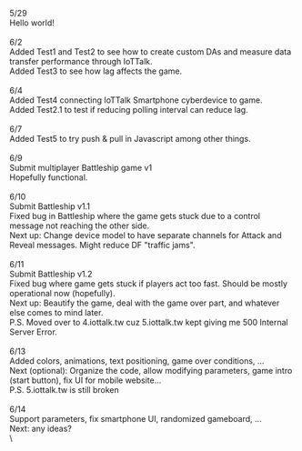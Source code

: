 5/29\
Hello world!\
\
6/2\
Added Test1 and Test2 to see how to create custom DAs and measure data transfer performance through IoTTalk.\
Added Test3 to see how lag affects the game.\
\
6/4\
Added Test4 connecting IoTTalk Smartphone cyberdevice to game.\
Added Test2.1 to test if reducing polling interval can reduce lag.\
\
6/7\
Added Test5 to try push & pull in Javascript among other things.\
\
6/9\
Submit multiplayer Battleship game v1\
Hopefully functional.\
\
6/10\
Submit Battleship v1.1\
Fixed bug in Battleship where the game gets stuck due to a control message not reaching the other side.\
Next up: Change device model to have separate channels for Attack and Reveal messages. Might reduce DF "traffic jams".\
\
6/11\
Submit Battleship v1.2\
Fixed bug where game gets stuck if players act too fast. Should be mostly operational now (hopefully).\
Next up: Beautify the game, deal with the game over part, and whatever else comes to mind later.\
P.S. Moved over to 4.iottalk.tw cuz 5.iottalk.tw kept giving me 500 Internal Server Error.\
\
6/13\
Added colors, animations, text positioning, game over conditions, ...\
Next (optional): Organize the code, allow modifying parameters, game intro (start button), fix UI for mobile website...\
P.S. 5.iottalk.tw is still broken\
\
6/14\
Support parameters, fix smartphone UI, randomized gameboard, ...\
Next: any ideas?\
\
